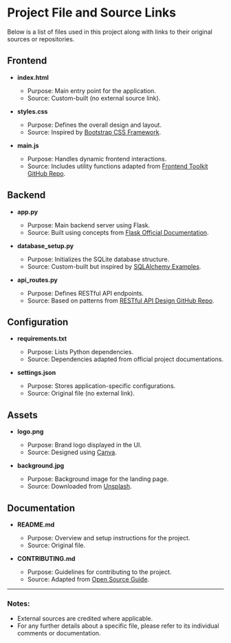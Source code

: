 # Project File and Source Links

Below is a list of files used in this project along with links to their original sources or repositories.

## Frontend

- **index.html**
  - Purpose: Main entry point for the application.
  - Source: Custom-built (no external source link).
  
- **styles.css**
  - Purpose: Defines the overall design and layout.
  - Source: Inspired by [Bootstrap CSS Framework](https://getbootstrap.com/).

- **main.js**
  - Purpose: Handles dynamic frontend interactions.
  - Source: Includes utility functions adapted from [Frontend Toolkit GitHub Repo](https://github.com/example/frontend-toolkit).

## Backend

- **app.py**
  - Purpose: Main backend server using Flask.
  - Source: Built using concepts from [Flask Official Documentation](https://flask.palletsprojects.com/).

- **database_setup.py**
  - Purpose: Initializes the SQLite database structure.
  - Source: Custom-built but inspired by [SQLAlchemy Examples](https://docs.sqlalchemy.org/).

- **api_routes.py**
  - Purpose: Defines RESTful API endpoints.
  - Source: Based on patterns from [RESTful API Design GitHub Repo](https://github.com/example/restful-api-design).

## Configuration

- **requirements.txt**
  - Purpose: Lists Python dependencies.
  - Source: Dependencies adapted from official project documentations.

- **settings.json**
  - Purpose: Stores application-specific configurations.
  - Source: Original file (no external link).

## Assets

- **logo.png**
  - Purpose: Brand logo displayed in the UI.
  - Source: Designed using [Canva](https://www.canva.com/).

- **background.jpg**
  - Purpose: Background image for the landing page.
  - Source: Downloaded from [Unsplash](https://unsplash.com/).

## Documentation

- **README.md**
  - Purpose: Overview and setup instructions for the project.
  - Source: Original file.

- **CONTRIBUTING.md**
  - Purpose: Guidelines for contributing to the project.
  - Source: Adapted from [Open Source Guide](https://opensource.guide/).

---

### Notes:
- External sources are credited where applicable.
- For any further details about a specific file, please refer to its individual comments or documentation.


